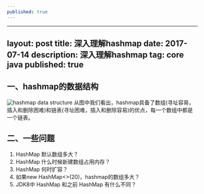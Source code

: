 ```yaml
---
published: true
---
```

---
layout: post
title: 深入理解hashmap
date: 2017-07-14
description: 深入理解hashmap
tag: core java
published: true
---
##  一、hashmap的数据结构
![hashmap data structure]({{site.baseurl}}/https://plumbr.eu/wp-content/uploads/2016/08/java-util-hashmap-internals.png)
从图中我们看出，hashmap具备了数组(寻址容易，插入和删除困难)和链表(寻址困难，插入和删除容易)的优点，每一个数组中都是一个链表。

## 二、一些问题
1. HashMap 默认数组多大？
2. HashMap 什么时候新建数组占用内存？
3. HashMap 何时扩容？
4. 如果new HashMap<>(20)，hashmap的数组多大？
5. JDK8中 HashMap 和之前 HashMap 有什么不同？








